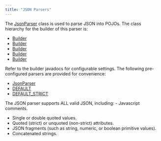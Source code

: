 ```yaml
---
title: "JSON Parsers"
---
```


The [JsonParser](../apidocs/org/apache/juneau/json/JsonParser.html) class is used to parse JSON into POJOs.
The class hierarchy for the builder of this parser is:
- [Builder](../apidocs/org/apache/juneau/Context/Builder.html)
- [Builder](../apidocs/org/apache/juneau/BeanContextable/Builder.html)
- [Builder](../apidocs/org/apache/juneau/parser/Parser/Builder.html)
- [Builder](../apidocs/org/apache/juneau/parser/ReaderParser/Builder.html)
- [Builder](../apidocs/org/apache/juneau/json/JsonParser/Builder.html)

Refer to the builder javadocs for configurable settings.
The following pre-configured parsers are provided for convenience:
- [JsonParser](../apidocs/org/apache/juneau/json/JsonParser.html)
- [DEFAULT](../apidocs/org/apache/juneau/json/JsonParser.html#DEFAULT)
- [DEFAULT_STRICT](../apidocs/org/apache/juneau/json/JsonParser.html#DEFAULT_STRICT)

The JSON parser supports ALL valid JSON, including: - Javascript comments.
- Single or double quoted values.
- Quoted (strict) or unquoted (non-strict) attributes.
- JSON fragments (such as string, numeric, or boolean primitive values).
- Concatenated strings.
